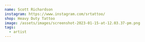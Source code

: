 ```yaml
---
name: Scott Richardson
instagram: https://www.instagram.com/srtattoo/
shop: Heavy Duty Tattoo
image: /assets/images/screenshot-2023-01-15-at-12.03.37-pm.png
tags:
  - artist
---
```

